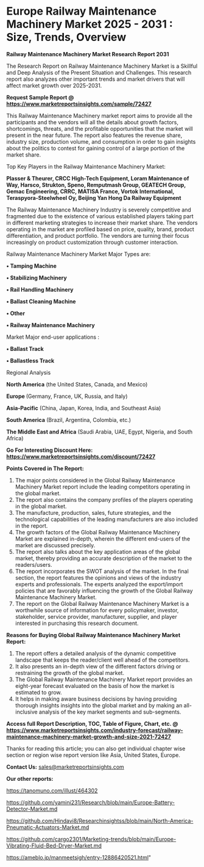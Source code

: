 # Europe Railway Maintenance Machinery Market 2025 - 2031 : Size, Trends, Overview

<strong>Railway Maintenance Machinery Market Research Report 2031</strong>

The Research Report on Railway Maintenance Machinery Market is a Skillful and Deep Analysis of the Present Situation and Challenges. This research report also analyzes other important trends and market drivers that will affect market growth over 2025-2031.

<strong>Request Sample Report @ <a href=https://www.marketreportsinsights.com/sample/72427>https://www.marketreportsinsights.com/sample/72427</a></strong>

This Railway Maintenance Machinery market report aims to provide all the participants and the vendors will all the details about growth factors, shortcomings, threats, and the profitable opportunities that the market will present in the near future. The report also features the revenue share, industry size, production volume, and consumption in order to gain insights about the politics to contest for gaining control of a large portion of the market share.

Top Key Players in the Railway Maintenance Machinery Market:

<strong>Plasser & Theurer, CRCC High-Tech Equipment, Loram Maintenance of Way, Harsco, Strukton, Speno, Remputmash Group, GEATECH Group, Gemac Engineering, CRRC, MATISA France, Vortok International, Teraspyora-Steelwheel Oy, Beijing Yan Hong Da Railway Equipment</strong>

The Railway Maintenance Machinery Industry is severely competitive and fragmented due to the existence of various established players taking part in different marketing strategies to increase their market share. The vendors operating in the market are profiled based on price, quality, brand, product differentiation, and product portfolio. The vendors are turning their focus increasingly on product customization through customer interaction.

Railway Maintenance Machinery Market Major Types are:

<strong>• Tamping Machine

• Stabilizing Machinery

• Rail Handling Machinery

• Ballast Cleaning Machine

• Other

• Railway Maintenance Machinery</strong>

Market Major end-user applications :

<strong>• Ballast Track

• Ballastless Track</strong>

Regional Analysis

</u><strong><b>North America</b></strong> (the United States, Canada, and Mexico)

<strong><b>Europe </b></strong>(Germany, France, UK, Russia, and Italy)

<strong><b>Asia-Pacific</b></strong> (China, Japan, Korea, India, and Southeast Asia)

<strong><b>South America</b></strong> (Brazil, Argentina, Colombia, etc.)

<strong><b>The Middle East and Africa</b></strong> (Saudi Arabia, UAE, Egypt, Nigeria, and South Africa)

<strong>Go For Interesting Discount Here: <a href=https://www.marketreportsinsights.com/discount/72427>https://www.marketreportsinsights.com/discount/72427</a></strong>

<strong>Points Covered in The Report:</strong>
<ol>
  <li>The major points considered in the Global Railway Maintenance Machinery Market report include the leading competitors operating in the global market.</li>
  <li>The report also contains the company profiles of the players operating in the global market.</li>
  <li>The manufacture, production, sales, future strategies, and the technological capabilities of the leading manufacturers are also included in the report.</li>
  <li>The growth factors of the Global Railway Maintenance Machinery Market are explained in-depth, wherein the different end-users of the market are discussed precisely.</li>
  <li>The report also talks about the key application areas of the global market, thereby providing an accurate description of the market to the readers/users.</li>
  <li>The report incorporates the SWOT analysis of the market. In the final section, the report features the opinions and views of the industry experts and professionals. The experts analyzed the export/import policies that are favorably influencing the growth of the Global Railway Maintenance Machinery Market.</li>
  <li>The report on the Global Railway Maintenance Machinery Market is a worthwhile source of information for every policymaker, investor, stakeholder, service provider, manufacturer, supplier, and player interested in purchasing this research document.</li>
</ol>
<strong>Reasons for Buying Global Railway Maintenance Machinery Market Report:</strong>

<ol>
  <li>The report offers a detailed analysis of the dynamic competitive landscape that keeps the reader/client well ahead of the competitors.</li>
  <li>It also presents an in-depth view of the different factors driving or restraining the growth of the global market.</li>
  <li>The Global Railway Maintenance Machinery Market report provides an eight-year forecast evaluated on the basis of how the market is estimated to grow.</li>
  <li>It helps in making aware business decisions by having providing thorough insights insights into the global market and by making an all-inclusive analysis of the key market segments and sub-segments.</li>
</ol>
<strong>Access full Report Description, TOC, Table of Figure, Chart, etc. @ <a href=https://www.marketreportsinsights.com/industry-forecast/railway-maintenance-machinery-market-growth-and-size-2021-72427>https://www.marketreportsinsights.com/industry-forecast/railway-maintenance-machinery-market-growth-and-size-2021-72427</a></strong>


Thanks for reading this article; you can also get individual chapter wise section or region wise report version like Asia, United States, Europe.

<strong>Contact Us:</strong>
sales@marketreportsinsights.com

<strong>Our other reports:</strong>

<a href=https://tanomuno.com/illust/464302>https://tanomuno.com/illust/464302</a>

<a href=https://github.com/yamini231/Research/blob/main/Europe-Battery-Detector-Market.md>https://github.com/yamini231/Research/blob/main/Europe-Battery-Detector-Market.md</a>

<a href=https://github.com/Hindavi8/Researchinsightss/blob/main/North-America-Pneumatic-Actuators-Market.md>https://github.com/Hindavi8/Researchinsightss/blob/main/North-America-Pneumatic-Actuators-Market.md</a>

<a href=https://github.com/cargo2301/Marketing-trends/blob/main/Europe-Vibrating-Fluid-Bed-Dryer-Market.md>https://github.com/cargo2301/Marketing-trends/blob/main/Europe-Vibrating-Fluid-Bed-Dryer-Market.md</a>

<a href=https://ameblo.jp/manmeetsigh/entry-12886420521.html>https://ameblo.jp/manmeetsigh/entry-12886420521.html</a>"

